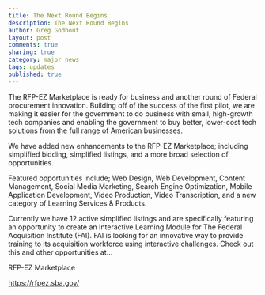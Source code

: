 ```yaml
---
title: The Next Round Begins
description: The Next Round Begins
author: Greg Godbout
layout: post
comments: true
sharing: true
category: major news
tags: updates
published: true
---
```


The RFP-EZ Marketplace is ready for business and another round of Federal procurement innovation. Building off of the success of the first pilot, we are making it easier for the government to do business with small, high-growth tech companies and enabling the government to buy better, lower-cost tech solutions from the full range of American businesses.  

We have added new enhancements to the RFP-EZ Marketplace; including simplified bidding, simplified listings, and a more broad selection of opportunities.

Featured opportunities include; Web Design, Web Development, Content Management, Social Media Marketing, Search Engine Optimization, Mobile Application Development, Video Production, Video Transcription, and a new category of Learning Services & Products.

Currently we have 12 active simplified listings and are specifically featuring an opportunity to create an Interactive Learning Module for The Federal Acquisition Institute (FAI). FAI is looking for an innovative way to provide training to its acquisition workforce using interactive challenges. Check out this and other opportunities at...

RFP-EZ Marketplace

https://rfpez.sba.gov/

